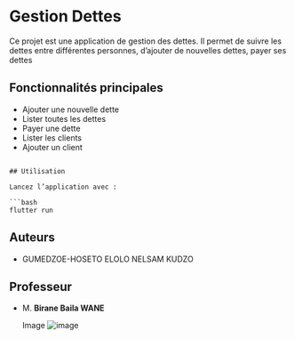 # Gestion Dettes

Ce projet est une application de gestion des dettes. Il permet de suivre les dettes entre différentes personnes, d’ajouter de nouvelles dettes, payer ses dettes

## Fonctionnalités principales

- Ajouter une nouvelle dette
- Lister toutes les dettes
- Payer une dette
- Lister les clients
- Ajouter un client
```

## Utilisation

Lancez l’application avec :

```bash
flutter run
```

## Auteurs

- GUMEDZOE-HOSETO ELOLO NELSAM KUDZO
## Professeur
- M. **Birane Baila WANE**

  Image
  ![image](https://github.com/user-attachments/assets/cb6cc97a-c86f-43e8-8043-c3238ca4cb79)

